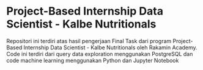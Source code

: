 # Project-Based Internship Data Scientist - Kalbe Nutritionals

Repositori ini terdiri atas hasil pengerjaan Final Task dari program Project-Based Internship Data Scientist - Kalbe Nutritionals oleh Rakamin Academy. Code ini terdiri dari query data exploration menggunakan PostgreSQL dan code machine learning menggunakan Python dan Jupyter Notebook
